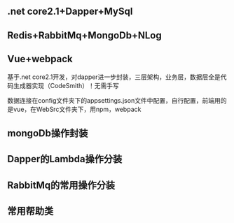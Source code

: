 ## .net core2.1+Dapper+MySql
##  Redis+RabbitMq+MongoDb+NLog
##  Vue+webpack
基于.net core2.1开发，对dapper进一步封装，三层架构，业务层，数据层全是代码生成器实现（CodeSmith）！无需手写

数据连接在config文件夹下的appsettings.json文件中配置，自行配置，前端用的是vue，在WebSrc文件夹下，用npm，webpack
## mongoDb操作封装
## Dapper的Lambda操作分装
## RabbitMq的常用操作分装
## 常用帮助类
